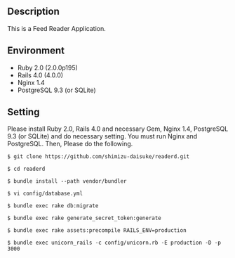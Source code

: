 ## Description

This is a Feed Reader Application.

## Environment

- Ruby 2.0 (2.0.0p195)
- Rails 4.0 (4.0.0)
- Nginx 1.4
- PostgreSQL 9.3 (or SQLite)

## Setting

Please install Ruby 2.0, Rails 4.0 and necessary Gem, Nginx 1.4, PostgreSQL 9.3 (or SQLite) and do necessary setting.
You must run Nginx and PostgreSQL.
Then, Please do the following.

	$ git clone https://github.com/shimizu-daisuke/readerd.git

	$ cd readerd

	$ bundle install --path vendor/bundler

 	$ vi config/database.yml

	$ bundle exec rake db:migrate

	$ bundle exec rake generate_secret_token:generate

	$ bundle exec rake assets:precompile RAILS_ENV=production

	$ bundle exec unicorn_rails -c config/unicorn.rb -E production -D -p 3000
